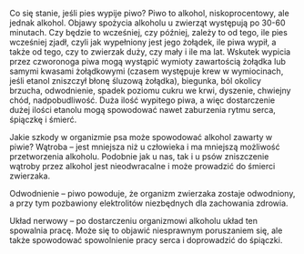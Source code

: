 Co się stanie, jeśli pies wypije piwo?
Piwo to alkohol, niskoprocentowy, ale jednak alkohol. Objawy spożycia alkoholu u zwierząt występują po 30-60 minutach. Czy będzie to wcześniej, czy później, zależy to od tego, ile pies wcześniej zjadł, czyli jak wypełniony jest jego żołądek, ile piwa wypił, a także od tego, czy to zwierzak duży, czy mały i ile ma lat.
Wskutek wypicia przez czworonoga piwa mogą wystąpić wymioty zawartością żołądka lub samymi kwasami żołądkowymi (czasem występuje krew w wymiocinach, jeśli etanol zniszczył błonę śluzową żołądka), biegunka, ból okolicy brzucha, odwodnienie, spadek poziomu cukru we krwi, dyszenie, chwiejny chód, nadpobudliwość. Duża ilość wypitego piwa, a więc dostarczenie dużej ilości etanolu mogą spowodować nawet zaburzenia rytmu serca, śpiączkę i śmierć.

Jakie szkody w organizmie psa może spowodować alkohol zawarty w piwie?
Wątroba – jest mniejsza niż u człowieka i ma mniejszą możliwość przetworzenia alkoholu. Podobnie jak u nas, tak i u psów zniszczenie wątroby przez alkohol jest nieodwracalne i może prowadzić do śmierci zwierzaka.

Odwodnienie – piwo powoduje, że organizm zwierzaka zostaje odwodniony, a przy tym pozbawiony elektrolitów niezbędnych dla zachowania zdrowia.

Układ nerwowy – po dostarczeniu organizmowi alkoholu układ ten spowalnia pracę. Może się to objawić niesprawnym poruszaniem się, ale także spowodować spowolnienie pracy serca i doprowadzić do śpiączki.
